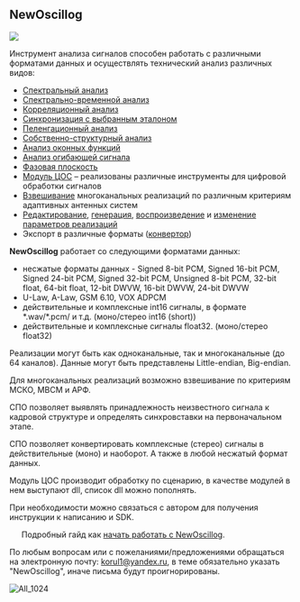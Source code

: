 ## **NewOscillog**

![](media/images/Aspose.Words.27f32d33-06f6-498a-8ec5-c7bc19ce7d49.001.png)

Инструмент анализа сигналов способен работать с различными форматами данных и осуществлять технический анализ различных видов:

- [Спектральный анализ](G:\_Projects\_Projects\NewOscillog\NewOscillog\Docs\docx\Spectr.docx)
- [Спектрально-временной анализ](G:\_Projects\_Projects\NewOscillog\NewOscillog\Docs\docx\SpectrPrimer.docx)
- [Корреляционный анализ](G:\_Projects\_Projects\NewOscillog\NewOscillog\Docs\docx\Corr.docx)
- [Синхронизация с выбранным эталоном](G:\_Projects\_Projects\NewOscillog\NewOscillog\Docs\docx\Synchr.docx)
- [Пеленгационный анализ](G:\_Projects\_Projects\NewOscillog\NewOscillog\Docs\docx\Peleng.docx)
- [Собственно-структурный анализ](G:\_Projects\_Projects\NewOscillog\NewOscillog\Docs\docx\VSZ.docx)
- [Анализ оконных функций](G:\_Projects\_Projects\NewOscillog\NewOscillog\Docs\docx\Wintool.docx)
- [Анализ огибающей сигнала](G:\_Projects\_Projects\NewOscillog\NewOscillog\Docs\docx\Ogib.docx)
- [Фазовая плоскость](G:\_Projects\_Projects\NewOscillog\NewOscillog\Docs\docx\Phaz.docx)
- [Модуль ЦОС](G:\_Projects\_Projects\NewOscillog\NewOscillog\Docs\docx\Modul.docx) – реализованы различные инструменты для цифровой обработки сигналов
- [Взвешивание](G:\_Projects\_Projects\NewOscillog\NewOscillog\Docs\docx\MSKOMVSM.docx) многоканальных реализаций по различным критериям адаптивных антенных систем
- [Редактирование](G:\_Projects\_Projects\NewOscillog\NewOscillog\Docs\docx\Redactor.docx), [генерация](G:\_Projects\_Projects\NewOscillog\NewOscillog\Docs\docx\Generator.docx), [воспроизведение](G:\_Projects\_Projects\NewOscillog\NewOscillog\Docs\docx\Play.docx) и [изменение параметров реализаций](G:\_Projects\_Projects\NewOscillog\NewOscillog\Docs\docx\ParametrChange.docx)
- Экспорт в различные форматы ([конвертор](G:\_Projects\_Projects\NewOscillog\NewOscillog\Docs\docx\Convert.docx))

**NewOscillog** работает со следующими форматами данных: 

- несжатые форматы данных - Signed 8-bit PCM, Signed 16-bit PCM, Signed 24-bit PCM, Signed 32-bit PCM, Unsigned 8-bit PCM, 32-bit float, 64-bit float, 12-bit DWVW, 16-bit DWVW, 24-bit DWVW 
- U-Law, A-Law, GSM 6.10, VOX ADPCM
- действительные и комплексные int16 сигналы, в формате \*.wav/\*.pcm/ и т.д. (моно/стерео int16 (short))
- действительные и комплексные сигналы float32. (моно/стерео float32)

Реализации могут быть как одноканальные, так и многоканальные (до 64 каналов). Данные могут быть представлены Little-endian, Big-endian.



Для многоканальных реализаций возможно взвешивание по критериям МСКО, МВСМ и АРФ.

СПО позволяет выявлять принадлежность неизвестного сигнала к кадровой структуре и определять синхровставки на первоначальном этапе.

СПО позволяет конвертировать комплексные (стерео) сигналы в действительные (моно) и наоборот. А также в любой несжатый формат данных.

Модуль ЦОС производит обработку по сценарию, в качестве модулей в нем выступают dll, список dll можно пополнять.

При необходимости можно связаться с автором для получения инструкции к написанию и SDK.

`	`Подробный гайд как [начать работать с NewOscillog](./StartWork.md).

По любым вопросам или с пожеланиями/предложениями обращаться на электронную почту: korul1@yandex.ru, в теме обязательно указать "NewOscillog", иначе письма будут проигнорированы.

![](media/images/Aspose.Words.27f32d33-06f6-498a-8ec5-c7bc19ce7d49.002.png "All_1024")

